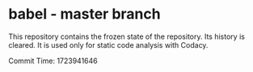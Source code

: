 # babel - master branch

This repository contains the frozen state of the repository.
Its history is cleared. It is used only for static code
analysis with Codacy.

Commit Time: 1723941646